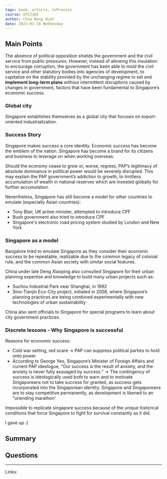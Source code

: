```yaml
---
tags: book, article, toProcess
course: UTC2105
author: Chua Beng Huat
date: 2023-01-18 Wednesday
---
```


## Main Points

The absence of political opposition shields the government and the civil service from public pressures. However, instead of allowing this insulation to encourage corruption, the government has been able to mold the civil service and other statutory bodies into agencies of development, to capitalize on the stability provided by the unchanging regime to set and **implement long-term plans** without intermittent disruptions caused by changes in government, factors that have been fundamental to Singapore’s economic success.

### Global city
Singapore establishes themselves as a global city that focuses on export-oriented industrialization.

### Success Story
Singapore makes success a core identity. Economic success has become the emblem of the nation. Singapore has become a brand for its citizens and business to leverage on when working overseas. 

Should the economy cease to grow or, worse, regress, PAP’s legitimacy of absolute dominance in political power would be severely disrupted. This may explain the PAP government’s addiction to growth, to limitless accumulation of wealth in national reserves which are invested globally for further accumulation.

Nevertheless, Singapore has still become a model for other countries to emulate (especially Asian countries):
- Tony Blair, UK prime minister, attempted to introduce CPF
- Bush government also tried to introduce CPF
- Singapore's electronic road pricing system studied by London and New York

### Singapore as a model
Bangalore tried to emulate Singapore as they consider their economic success to be repeatable, realizable due to the common legacy of colonial rule, and the common Asian society with similar social features.

China under late Deng Xiaoping also consulted Singapore for their urban planning expertise and knowledge to build many urban projects such as:
- Suchou Industrial Park near Shanghai, in 1992
- Sino-Tianjin Eco-City project, initiated in 2008, where Singapore’s planning practices are being combined experimentally with new technologies of urban sustainability

China also sent officials to Singapore for special programs to learn about city government practices.

### Discrete lessons - Why Singapore is successful
Reasons for economic success:
- Cold war setting, red scare → PAP can suppress political parties to hold onto power
- According to George Yeo, Singapore’s Minister of Foreign Affairs and current PAP ideologue, “Our success is the result of anxiety, and the anxiety is never fully assuaged by success.” → The contingency of success is ideologically used both to warn and to motivate Singaporeans not to take success for granted, as success gets incorporated into the Singaporean identity. Singapore and Singaporeans are to stay competitive permanently, as development is likened to an “unending marathon'

Impossible to replicate singapore success because of the unique historical conditions that force Singapore to fight for survival constantly as it did.

I gave up :(

## Summary

## Questions

---
Links:
